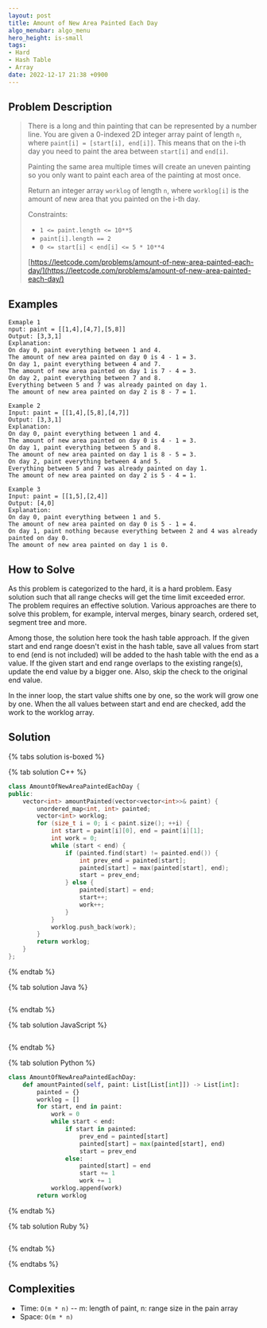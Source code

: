```yaml
---
layout: post
title: Amount of New Area Painted Each Day
algo_menubar: algo_menu
hero_height: is-small
tags:
- Hard
- Hash Table
- Array
date: 2022-12-17 21:38 +0900
---
```

## Problem Description
> There is a long and thin painting that can be represented by a number line. You are given a 0-indexed 2D integer
> array paint of length `n`, where `paint[i] = [start[i], end[i]]`. This means that on the i-th day you need to paint
> the area between `start[i]` and `end[i]`.
>
> Painting the same area multiple times will create an uneven painting so you only want to paint each area of the
> painting at most once.
>
> Return an integer array `worklog` of length `n`, where `worklog[i]` is the amount of new area that you painted on
> the i-th day.
>
> Constraints:
> - `1 <= paint.length <= 10**5`
> - `paint[i].length == 2`
> - `0 <= start[i] < end[i] <= 5 * 10**4`
>
> [https://leetcode.com/problems/amount-of-new-area-painted-each-day/](https://leetcode.com/problems/amount-of-new-area-painted-each-day/)

## Examples
```
Exmaple 1
nput: paint = [[1,4],[4,7],[5,8]]
Output: [3,3,1]
Explanation:
On day 0, paint everything between 1 and 4.
The amount of new area painted on day 0 is 4 - 1 = 3.
On day 1, paint everything between 4 and 7.
The amount of new area painted on day 1 is 7 - 4 = 3.
On day 2, paint everything between 7 and 8.
Everything between 5 and 7 was already painted on day 1.
The amount of new area painted on day 2 is 8 - 7 = 1.
```

```
Example 2
Input: paint = [[1,4],[5,8],[4,7]]
Output: [3,3,1]
Explanation:
On day 0, paint everything between 1 and 4.
The amount of new area painted on day 0 is 4 - 1 = 3.
On day 1, paint everything between 5 and 8.
The amount of new area painted on day 1 is 8 - 5 = 3.
On day 2, paint everything between 4 and 5.
Everything between 5 and 7 was already painted on day 1.
The amount of new area painted on day 2 is 5 - 4 = 1.
```

```
Example 3
Input: paint = [[1,5],[2,4]]
Output: [4,0]
Explanation:
On day 0, paint everything between 1 and 5.
The amount of new area painted on day 0 is 5 - 1 = 4.
On day 1, paint nothing because everything between 2 and 4 was already painted on day 0.
The amount of new area painted on day 1 is 0.
```

## How to Solve
As this problem is categorized to the hard, it is a hard problem.
Easy solution such that all range checks will get the time limit exceeded error.
The problem requires an effective solution.
Various approaches are there to solve this problem,
for example, interval merges, binary search, ordered set, segment tree and more.

Among those, the solution here took the hash table approach.
If the given start and end range doesn't exist in the hash table,
save all values from start to end (end is not included) will be added to the hash table
with the end as a value.
If the given start and end range overlaps to the existing range(s),
update the end value by a bigger one.
Also, skip the check to the original end value.

In the inner loop, the start value shifts one by one, so the work will grow one by one.
When the all values between start and end are checked, add the work to the worklog array.

## Solution

{% tabs solution is-boxed %}

{% tab solution C++ %}
```cpp
class AmountOfNewAreaPaintedEachDay {
public:
    vector<int> amountPainted(vector<vector<int>>& paint) {
        unordered_map<int, int> painted;
        vector<int> worklog;
        for (size_t i = 0; i < paint.size(); ++i) {
            int start = paint[i][0], end = paint[i][1];
            int work = 0;
            while (start < end) {
                if (painted.find(start) != painted.end()) {
                    int prev_end = painted[start];
                    painted[start] = max(painted[start], end);
                    start = prev_end;
                } else {
                    painted[start] = end;
                    start++;
                    work++;
                }
            }
            worklog.push_back(work);
        }
        return worklog;
    }
};
```
{% endtab %}

{% tab solution Java %}
```java

```
{% endtab %}

{% tab solution JavaScript %}
```js

```
{% endtab %}

{% tab solution Python %}
```python
class AmountOfNewAreaPaintedEachDay:
    def amountPainted(self, paint: List[List[int]]) -> List[int]:
        painted = {}
        worklog = []
        for start, end in paint:
            work = 0
            while start < end:
                if start in painted:
                    prev_end = painted[start]
                    painted[start] = max(painted[start], end)
                    start = prev_end
                else:
                    painted[start] = end
                    start += 1
                    work += 1
            worklog.append(work)
        return worklog

```
{% endtab %}

{% tab solution Ruby %}
```ruby

```
{% endtab %}

{% endtabs %}



## Complexities
- Time: `O(m * n)` -- m: length of paint, n: range size in the pain array
- Space: `O(m * n)`
